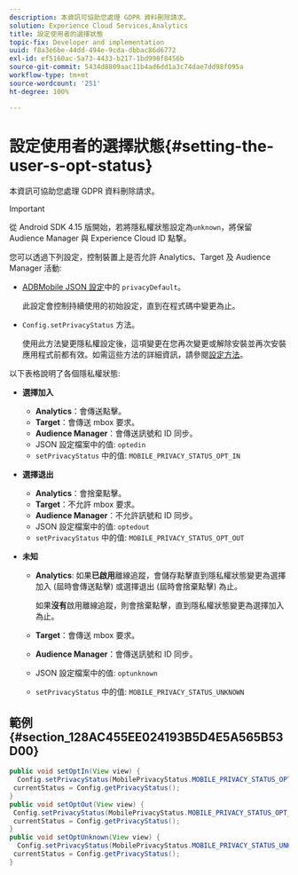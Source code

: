 ```yaml
---
description: 本資訊可協助您處理 GDPR 資料刪除請求。
solution: Experience Cloud Services,Analytics
title: 設定使用者的選擇狀態
topic-fix: Developer and implementation
uuid: f8a3e6be-44dd-494e-9cda-dbbac86d6772
exl-id: ef5160ac-5a73-4433-b217-1bd990f8456b
source-git-commit: 5434d8809aac11b4ad6dd1a3c74dae7dd98f095a
workflow-type: tm+mt
source-wordcount: '251'
ht-degree: 100%

---
```


# 設定使用者的選擇狀態{#setting-the-user-s-opt-status}

本資訊可協助您處理 GDPR 資料刪除請求。

>[!IMPORTANT]
>
>從 Android SDK 4.15 版開始，若將隱私權狀態設定為`unknown`，將保留 Audience Manager 與 Experience Cloud ID 點撃。

您可以透過下列設定，控制裝置上是否允許 Analytics、Target 及 Audience Manager 活動:

* [ADBMobile JSON 設定](/help/android/configuration/json-config/json-config.md)中的 `privacyDefault`。

   此設定會控制持續使用的初始設定，直到在程式碼中變更為止。

* `Config.setPrivacyStatus` 方法。

   使用此方法變更隱私權設定後，這項變更在您再次變更或解除安裝並再次安裝應用程式前都有效。如需這些方法的詳細資訊，請參閱[設定方法](/help/android/configuration/methods.md)。

以下表格說明了各個隱私權狀態:

* **選擇加入**

   * **Analytics**：會傳送點擊。
   * **Target**：會傳送 mbox 要求。
   * **Audience Manager**：會傳送訊號和 ID 同步。
   * JSON 設定檔案中的值: `optedin`
   * `setPrivacyStatus` 中的值: `MOBILE_PRIVACY_STATUS_OPT_IN`

* **選擇退出**

   * **Analytics**：會捨棄點擊。
   * **Target**：不允許 mbox 要求。
   * **Audience Manager**：不允許訊號和 ID 同步。
   * JSON 設定檔案中的值: `optedout`
   * `setPrivacyStatus` 中的值: `MOBILE_PRIVACY_STATUS_OPT_OUT`

* **未知**

   * **Analytics**: 如果&#x200B;**已啟用**&#x200B;離線追蹤，會儲存點擊直到隱私權狀態變更為選擇加入 (屆時會傳送點擊) 或選擇退出 (屆時會捨棄點擊) 為止。

      如果<b>沒有</b>啟用離線追蹤，則會捨棄點擊，直到隱私權狀態變更為選擇加入為止。
   * **Target**：會傳送 mbox 要求。
   * **Audience Manager**：會傳送訊號和 ID 同步。
   * JSON 設定檔案中的值: `optunknown`
   * `setPrivacyStatus` 中的值: `MOBILE_PRIVACY_STATUS_UNKNOWN`

## 範例 {#section_128AC455EE024193B5D4E5A565B53D00}

```java
public void setOptIn(View view) { 
  Config.setPrivacyStatus(MobilePrivacyStatus.MOBILE_PRIVACY_STATUS_OPT_IN); 
 currentStatus = Config.getPrivacyStatus(); 
} 
public void setOptOut(View view) { 
 Config.setPrivacyStatus(MobilePrivacyStatus.MOBILE_PRIVACY_STATUS_OPT_OUT); 
 currentStatus = Config.getPrivacyStatus(); 
} 
public void setOptUnknown(View view) { 
  Config.setPrivacyStatus(MobilePrivacyStatus.MOBILE_PRIVACY_STATUS_UNKNOWN); 
 currentStatus = Config.getPrivacyStatus(); 
}
```
